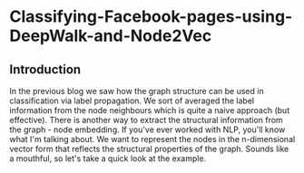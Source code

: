 # Classifying-Facebook-pages-using-DeepWalk-and-Node2Vec
## Introduction
In the previous blog we saw how the graph structure can be used in classification via label propagation. We sort of averaged the label information from the node neighbours which is quite a naive approach (but effective). There is another way to extract the structural information from the graph - node embedding. If you've ever worked with NLP, you'll know what I'm talking about. We want to represent the nodes in the n-dimensional vector form that reflects the structural properties of the graph. Sounds like a mouthful, so let's take a quick look at the example.

